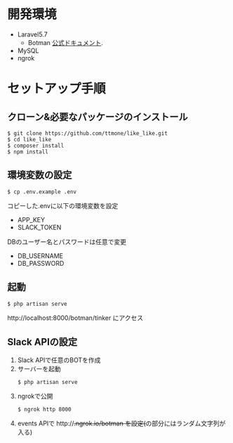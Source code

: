 # 開発環境
- Laravel5.7
    - Botman [公式ドキュメント](http://botman.io).
- MySQL
- ngrok

# セットアップ手順
## クローン&必要なパッケージのインストール
```
$ git clone https://github.com/ttmone/like_like.git
$ cd like_like
$ composer install
$ npm install
```

## 環境変数の設定
```
$ cp .env.example .env
```

コピーした.envに以下の環境変数を設定
- APP_KEY
- SLACK_TOKEN

DBのユーザー名とパスワードは任意で変更
- DB_USERNAME
- DB_PASSWORD

## 起動
```
$ php artisan serve
```
http://localhost:8000/botman/tinker にアクセス


## Slack APIの設定
1. Slack APIで任意のBOTを作成
2. サーバーを起動
    ```
    $ php artisan serve
    ```
3. ngrokで公開
    ```
    $ ngrok http 8000
    ```
4. events APIで http://~~~~.ngrok.io/botman を設定(~~~~の部分にはランダム文字列が入る)